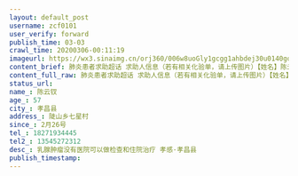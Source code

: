 ```yaml
---
layout: default_post
username: zcf0101
user_verify: forward
publish_time: 03-03
crawl_time: 20200306-00:11:19
imageurl: https://wx3.sinaimg.cn/orj360/006w8uoGly1gcgg1ahbdej30u0140gqw.jpg,https://wx3.sinaimg.cn/orj360/006w8uoGly1gcgg1bq3q3j30u014042r.jpg,https://wx3.sinaimg.cn/orj360/006w8uoGly1gcgg1cyzofj30u0140juo.jpg
content_brief: 肺炎患者求助超话 求助人信息（若有相关化验单，请上传图片）【姓名】陈云钗【年龄】57【所在城市】孝昌县【所在小区、社区】陡山乡七星村【患病时间】2月26号【联系方式】●●●【其他紧急联系人】●●●【病情描述】乳腺肿瘤没有医院可以做检查和住院治疗 孝感·孝昌县 
content_full_raw: 肺炎患者求助超话 求助人信息（若有相关化验单，请上传图片）【姓名】陈云钗【年龄】57【所在城市】孝昌县【所在小区、社区】陡山乡七星村【患病时间】2月26号【联系方式】●●●【其他紧急联系人】●●●【病情描述】乳腺肿瘤没有医院可以做检查和住院治疗 孝感·孝昌县 
status_url: 
name_: 陈云钗
age_: 57
city_: 孝昌县
address_: 陡山乡七星村
since_: 2月26号
tel_: 18271934445
tel2_: 13545272312
desc_: 乳腺肿瘤没有医院可以做检查和住院治疗 孝感·孝昌县
publish_timestamp: 
---
```

